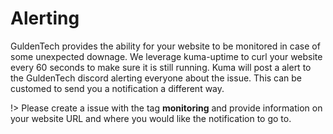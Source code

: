 # Alerting

GuldenTech provides the ability for your website to be monitored in case of some unexpected downage. We leverage kuma-uptime to curl your website every 60 seconds to make sure it is still running. Kuma will post a alert to the GuldenTech discord alerting everyone about the issue. This can be customed to send you a notification a different way.

!> Please create a issue with the tag **monitoring** and provide information on your website URL and where you would like the notification to go to.
